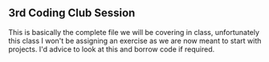 ## 3rd Coding Club Session
This is basically the complete file we will be covering in class, unfortunately this class I won't be assigning an exercise as we are now meant to start with projects. I'd advice to look at this and borrow code if required. 